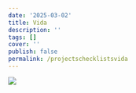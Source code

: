 ```yaml
---
date: '2025-03-02'
title: Vida
description: ''
tags: []
cover: ''
publish: false
permalink: /projectschecklistsvida
---
```

![](https://res.cloudinary.com/boloko/image/upload/f_auto/v1737681944/furushow7/image_cngxli.png)
